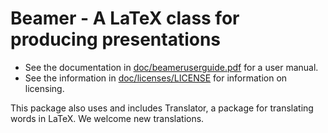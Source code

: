 Beamer - A LaTeX class for producing presentations
==================================================

* See the documentation in [doc/beameruserguide.pdf](http://mirrors.ctan.org/macros/latex/contrib/beamer/doc/beameruserguide.pdf) for a user manual.
* See the information in [doc/licenses/LICENSE](http://mirrors.ctan.org/macros/latex/contrib/beamer/doc/licenses/LICENSE) for information on licensing.

This package also uses and includes Translator, a package for translating
words in LaTeX. We welcome new translations.
